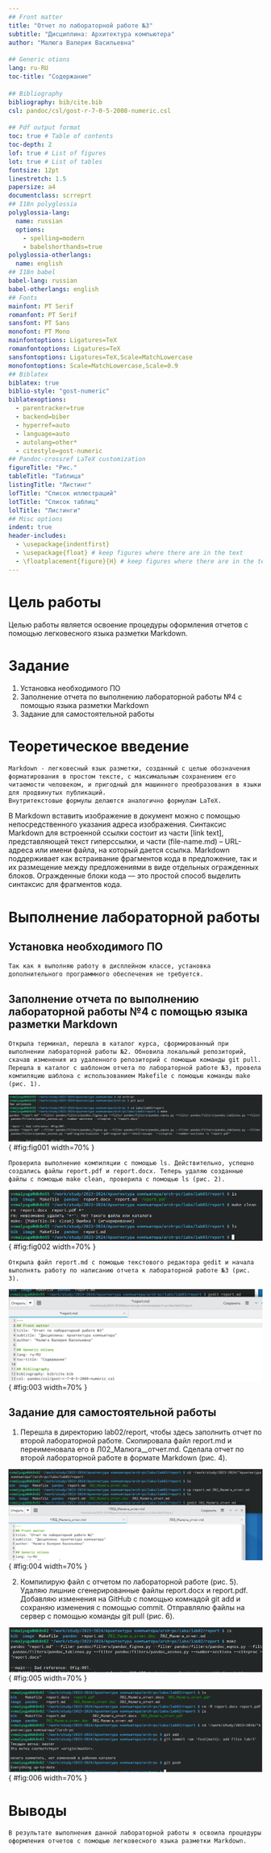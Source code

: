 ```yaml
---
## Front matter
title: "Отчет по лабораторной работе №3"
subtitle: "Дисциплина: Архитектура компьютера"
author: "Малюга Валерия Васильевна"

## Generic otions
lang: ru-RU
toc-title: "Содержание"

## Bibliography
bibliography: bib/cite.bib
csl: pandoc/csl/gost-r-7-0-5-2008-numeric.csl

## Pdf output format
toc: true # Table of contents
toc-depth: 2
lof: true # List of figures
lot: true # List of tables
fontsize: 12pt
linestretch: 1.5
papersize: a4
documentclass: scrreprt
## I18n polyglossia
polyglossia-lang:
  name: russian
  options:
	- spelling=modern
	- babelshorthands=true
polyglossia-otherlangs:
  name: english
## I18n babel
babel-lang: russian
babel-otherlangs: english
## Fonts
mainfont: PT Serif
romanfont: PT Serif
sansfont: PT Sans
monofont: PT Mono
mainfontoptions: Ligatures=TeX
romanfontoptions: Ligatures=TeX
sansfontoptions: Ligatures=TeX,Scale=MatchLowercase
monofontoptions: Scale=MatchLowercase,Scale=0.9
## Biblatex
biblatex: true
biblio-style: "gost-numeric"
biblatexoptions:
  - parentracker=true
  - backend=biber
  - hyperref=auto
  - language=auto
  - autolang=other*
  - citestyle=gost-numeric
## Pandoc-crossref LaTeX customization
figureTitle: "Рис."
tableTitle: "Таблица"
listingTitle: "Листинг"
lofTitle: "Список иллюстраций"
lotTitle: "Список таблиц"
lolTitle: "Листинги"
## Misc options
indent: true
header-includes:
  - \usepackage{indentfirst}
  - \usepackage{float} # keep figures where there are in the text
  - \floatplacement{figure}{H} # keep figures where there are in the text
---
```


# Цель работы

Целью работы является освоение процедуры оформления отчетов с помощью легковесного языка разметки Markdown.

# Задание

1. Установка необходимого ПО
2. Заполнение отчета по выполнению лабораторной работы №4 с помощью языка разметки Markdown
3. Задание для самостоятельной работы

# Теоретическое введение

	Markdown - легковесный язык разметки, созданный с целью обозначения форматирования в простом тексте, с максимальным сохранением его читаемости человеком, и пригодный для машинного преобразования в языки для продвинутых публикаций. 
	Внутритекстовые формулы делаются аналогично формулам LaTeX.
В Markdown вставить изображение в документ можно с помощью непосредственного указания адреса изображения.
Синтаксис Markdown для встроенной ссылки состоит из части [link text], представляющей текст гиперссылки, и части (file-name.md) – URL-адреса или имени файла, на который дается ссылка.
	Markdown поддерживает как встраивание фрагментов кода в предложение, так и их размещение между предложениями в виде отдельных огражденных блоков. Огражденные блоки кода — это простой способ выделить синтаксис для фрагментов кода.

# Выполнение лабораторной работы
## Установка необходимого ПО

	Так как я выполняю работу в дисплейном классе, установка дополнительного программного обеспечения не требуется.
 
## Заполнение отчета по выполнению лабораторной работы №4 с помощью языка разметки Markdown


	Открыла терминал, перешла в каталог курса, сформированный при выполнении лабораторной работы №2. Обновила локальный репозиторий, скачав изменения из удаленного репозиторий с помощью команды git pull. Перешла в каталог с шаблоном отчета по лабораторной работе №3, провела компиляцию шаблона с использованием Makefile с помощью команды make (рис. 1).



![Рис. 1: Обновление локального репозитория и компиляция шаблона с помощью команды make](image/1.jpg){ #fig:fig001 width=70% }


	Проверила выполнение компиляции с помощью ls. Действительно, успешно создались файлы report.pdf и report.docx. Теперь удаляю созданные файлы с помощью make clean, проверила с помощью ls (рис. 2).



![Рис. 2: Создание и удаление компилированных файлов и проверка](image/2.jpg){ #fig:fig002 width=70% }




	Открыла файл report.md с помощью текстового редактора gedit и начала выполнять работу по написанию отчета к лабораторной работе №3 (рис. 3).



![Рис. 3: Открытие файла с шаблоном отчета с помощью gedit](image/3.jpg){ #fig:003 width=70% }



## Задание для самостоятельной работы


1. Перешла в директорию lab02/report, чтобы здесь заполнить отчет по второй лабораторной работе. Скопировала файл report.md и переименовала его в Л02_Малюга__отчет.md. Сделала отчет по второй лабораторной работе в формате Markdown (рис. 4).



![Рис. 4: Открытие файла с отчетом с помощью gedit](image/4.jpg){ #fig:004 width=70% }



2. Компилирую файл с отчетом по лабораторной работе (рис. 5). Удаляю лишние сгенерированные файлы report.docx и report.pdf. Добавляю изменения на GitHub с помощью комнадой git add и сохраняю изменения с помощью commit. Отправлялю файлы на сервер с помощью команды git pull (рис. 6).



![Рис. 5: Компиляция файла с отчетом по лабораторной работе 2](image/5.jpg){ #fig:005 width=70% }



![Рис. 6: Загрузка изменений на сервер](image/6.jpg){ #fig:006 width=70% }




# Выводы

	В результате выполнения данной лабораторной работы я освоила процедуры оформления отчетов с помощью легковесного языка разметки Markdown.


